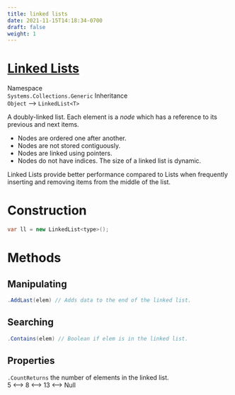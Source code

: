 ```yaml
---
title: linked lists
date: 2021-11-15T14:18:34-0700
draft: false
weight: 1
---
```


# [Linked Lists](https://docs.microsoft.com/en-us/dotnet/api/system.collections.generic.linkedlist-1?view=net-6.0)
Namespace  
`Systems.Collections.Generic`
Inheritance  
`Object` –> `LinkedList<T>`

A doubly-linked list. Each element is a *node* which has a reference to its previous and next items.
- Nodes are ordered one after another.
- Nodes are not stored contiguously.
- Nodes are linked using pointers.
- Nodes do not have indices.
The size of a linked list is dynamic.

Linked Lists provide better performance compared to Lists when frequently inserting and removing items from the middle of the list.

# Construction
```cs
var ll = new LinkedList<type>();
```
# Methods
## Manipulating
```cs
.AddLast(elem) // Adds data to the end of the linked list.
```
## Searching
```cs
.Contains(elem) // Boolean if elem is in the linked list.
```
## Properties
`.CountReturns` the number of elements in the linked list.  
5 <–> 8 <–> 13 <–> Null
